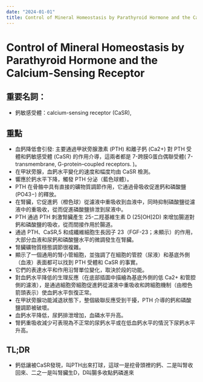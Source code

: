 ```yaml
---
date: "2024-01-01"
title: Control of Mineral Homeostasis by Parathyroid Hormone and the Calcium-Sensing Receptor
---
```


# Control of Mineral Homeostasis by Parathyroid Hormone and the Calcium-Sensing Receptor
## 重要名詞：

* 鈣敏感受體：calcium-sensing receptor (CaSR),

## 重點
- 血鈣降低會引發: 主要通過甲狀旁腺激素 (PTH) 和離子鈣 (Ca2+) 對 PTH 受體和鈣敏感受體 (CaSR) 的作用介導，這兩者都是 7-跨膜G蛋白偶聯受體( 7-transmembrane, G-protein–coupled receptors. )。
- 在甲狀旁腺，血鈣水平變化的速度和幅度均由 CaSR 檢測。
- 響應於鈣水平下降，觸發 PTH 分泌（藍色球體）。
- PTH 在骨骼中具有直接的礦物質調節作用，它通過骨吸收促進鈣和磷酸鹽 (PO43−) 的釋放。
- 在腎臟，它促進鈣（橙色球）從濾液中重吸收到血液中，同時抑制磷酸鹽從濾液中的重吸收，從而促進磷酸鹽排泄到尿液中。
- PTH 通過 PTH 刺激腎臟產生 25-二羥基維生素 D (25[OH]2D) 來增加腸道對鈣和磷酸鹽的吸收，從而間接作用於腸道。
- 通過 PTH、CaSR,5 和成纖維細胞生長因子 23（FGF-23；未顯示）的作用，大部分血液和尿鈣和磷酸鹽水平的微調發生在腎臟。
- 腎臟礦物質穩態調節很複雜。
- 顯示了一個通用的腎小管細胞，並強調了在細胞的管腔（尿液）和基底外側（血液）表面都可以找到 PTH 受體和 CaSR 的事實。
- 它們的表達水平和作用沿腎單位變化，取決於段的功能。
- 對血鈣水平降低的生理反應（在底部插圖中描繪為基底外側的低 Ca2+ 和管腔側的濾液），是通過細胞旁細胞促進鈣從濾液中重吸收和跨細胞機制（由橙色箭頭表示）使血鈣水平恢復正常。
- 在甲狀旁腺功能減退狀態下，整個級聯反應受到干擾，PTH 介導的鈣和磷酸鹽調節被破壞。
- 血鈣水平降低，尿鈣排泄增加，血磷水平升高。
- 腎鈣重吸收減少可表現為不正常的尿鈣水平或在低血鈣水平的情況下尿鈣水平升高。

## TL;DR
* 鈣低讓被CaSR發現，叫PTH出來打球，這球一是挖骨頭裡的鈣、二是叫腎收回來、二之一是叫腎臟生D，D叫腸多收點鈣磷進來
